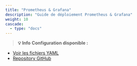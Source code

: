 ```yaml
---
title: "Prometheus & Grafana"
description: "Guide de déploiement Prometheus & Grafana"
weight: 10
cascade:
  - type: "docs"
---
```



> **💡 Info**
**Configuration disponible :**
- [Voir les fichiers YAML](/files/)
- [Repository GitHub](https://github.com/maxime67/manifest_k3s_sample)


